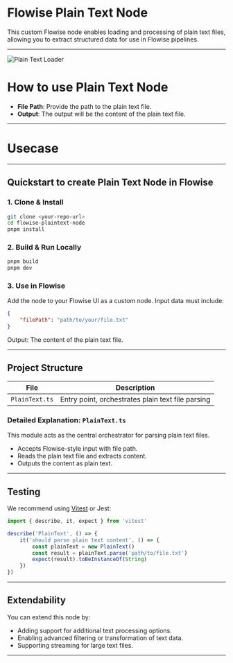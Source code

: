 # Flowise Plain Text Node

This custom Flowise node enables loading and processing of plain text files, allowing you to extract structured data for use in Flowise pipelines.

---

![Plain Text Loader](plaintext.svg)

# How to use Plain Text Node

-   **File Path**: Provide the path to the plain text file.
-   **Output**: The output will be the content of the plain text file.

---

# Usecase

---

## Quickstart to create Plain Text Node in Flowise

### 1. Clone & Install

```bash
git clone <your-repo-url>
cd flowise-plaintext-node
pnpm install
```

### 2. Build & Run Locally

```bash
pnpm build
pnpm dev
```

### 3. Use in Flowise

Add the node to your Flowise UI as a custom node. Input data must include:

```json
{
    "filePath": "path/to/your/file.txt"
}
```

Output: The content of the plain text file.

---

## Project Structure

| File           | Description                                       |
| -------------- | ------------------------------------------------- |
| `PlainText.ts` | Entry point, orchestrates plain text file parsing |

### Detailed Explanation: `PlainText.ts`

This module acts as the central orchestrator for parsing plain text files.

-   Accepts Flowise-style input with file path.
-   Reads the plain text file and extracts content.
-   Outputs the content as plain text.

---

## Testing

We recommend using [Vitest](https://vitest.dev/) or Jest:

```ts
import { describe, it, expect } from 'vitest'

describe('PlainText', () => {
    it('should parse plain text content', () => {
        const plainText = new PlainText()
        const result = plainText.parse('path/to/file.txt')
        expect(result).toBeInstanceOf(String)
    })
})
```

---

## Extendability

You can extend this node by:

-   Adding support for additional text processing options.
-   Enabling advanced filtering or transformation of text data.
-   Supporting streaming for large text files.

---

